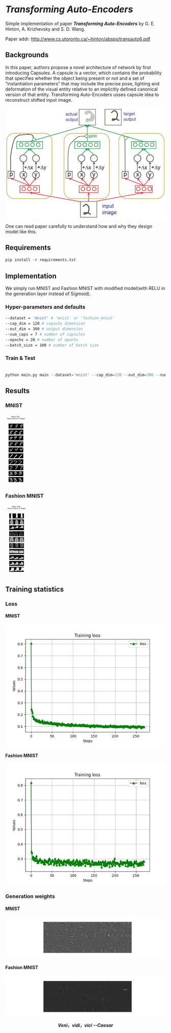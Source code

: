 # ***Transforming Auto-Encoders***

Simple implementation of paper ***Transforming Auto-Encoders*** by G. E. Hinton, A. Krizhevsky and S. D. Wang.

Paper addr: http://www.cs.utoronto.ca/~hinton/absps/transauto6.pdf

## Backgrounds
In this paper, authors propose a novel architecture of network by first introducing Capsules. A capsule is 
a vector, which contains the probability that specifies whether the object being present or not and a 
set of “instantiation parameters” that may include the precise pose, lighting and deformation of the 
visual entity relative to an implicitly defined canonical version of that entity. Transforming Auto-Encoders
usses capsule idea to reconstruct shifted input image.

![img](./README/trae.jpg)

One can read paper carefully to understand how and why they design model like this.

## Requirements

```Python
pip install -r requirements.txt 
```

## Implementation

We simply run MNIST and Fashion MNIST with modified model(with RELU in the generation layer instead of Sigmoid).

### Hyper-parameters and defaults
```bash
--dataset = 'mnist' # 'mnist' or 'fashion_mnist'
--cap_dim = 120 # capsule dimension
--out_dim = 300 # output dimension
--num_caps = 7 # number of capsules
--epochs = 20 # number of epochs
--batch_size = 100 # number of batch size
```

### Train & Test

```python

python main.py main --dataset='mnist' --cap_dim=120 --out_dim=300 --num_caps=7 --epochs=20 --batch_size=32 --only_test=False

```

## Results
### MNIST

![img](./README/results_mnist.gif)

### Fashion MNIST

![img](./README/results_fashion_mnist.gif)

## Training statistics

### Loss
#### MNIST
![img](./results/training_loss_mnist.png)

#### Fashion MNIST
![img](./results/training_loss_fashion_mnist.png)

### Generation weights
#### MNIST
![img](./results/weights_of_generation_mnist.png)

#### Fashion MNIST
![img](./results/weights_of_generation_fashion_mnist.png)

***<center>Veni，vidi，vici --Caesar</center>***
